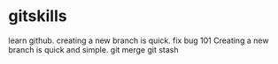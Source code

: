 # gitskills
learn github.
creating a new branch is quick.  fix bug 101
Creating a new branch is quick and simple.
git merge
git stash
